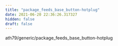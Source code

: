 ```yaml
---
title: "package_feeds_base_button-hotplug"
date: 2021-06-20 22:36:26.317327
hidden: false
draft: false
---
```


ath79/generic/package_feeds_base_button-hotplug

